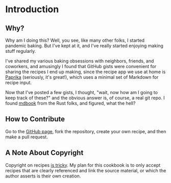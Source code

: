 # Introduction

## Why?

Why am I doing this?
Well, you see, like many other folks, I started pandemic baking.
But I've kept at it, and I've really started enjoying making stuff regularly.

I've shared my various baking obsessions with neighbors, friends, and coworkers,
and amusingly I found that GitHub gists were convenient for sharing the recipes
I end up making, since the recipe app we use at home is
[Paprika](https://www.paprikaapp.com/) (seriously, it's great!), which uses
a minimal set of Markdown for recipe input.

Now that I've posted a few gists, I thought, "wait, now how am I going to keep
track of these?" and the obvious answer is, of course, a real git repo.
I found [mdbook](https://rust-lang.github.io/mdBook/) from the Rust folks, and
figured, what the hell?

## How to Contribute

Go to the [GitHub page](https://github.com/RangerRick/git-cookbook/), fork the
repository, create your own recipe, and then make a pull request.

## A Note About Copyright

Copyright on recipes [is tricky](https://www.copyrightlaws.com/copyright-protection-recipes/).
My plan for this cookbook is to only accept recipes that are clearly referenced
and link the source material, or which the author asserts is their own creation.

